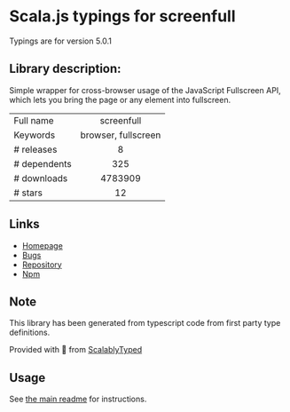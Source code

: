 
# Scala.js typings for screenfull

Typings are for version 5.0.1

## Library description:
Simple wrapper for cross-browser usage of the JavaScript Fullscreen API, which lets you bring the page or any element into fullscreen.

|                    |                 |
| ------------------ | :-------------: |
| Full name          | screenfull |
| Keywords           | browser, fullscreen |
| # releases         | 8 |
| # dependents       | 325 |
| # downloads        | 4783909 |
| # stars            | 12 |

## Links
- [Homepage](https://github.com/sindresorhus/screenfull.js#readme)
- [Bugs](https://github.com/sindresorhus/screenfull.js/issues)
- [Repository](https://github.com/sindresorhus/screenfull.js)
- [Npm](https://www.npmjs.com/package/screenfull)
    


## Note
This library has been generated from typescript code from first party type definitions.

Provided with :purple_heart: from [ScalablyTyped](https://github.com/oyvindberg/ScalablyTyped)

## Usage
See [the main readme](../../readme.md) for instructions.


